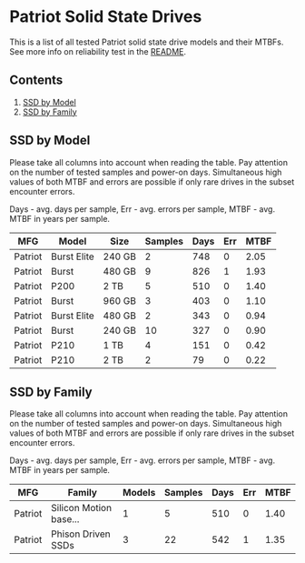 Patriot Solid State Drives
==========================

This is a list of all tested Patriot solid state drive models and their MTBFs. See
more info on reliability test in the [README](https://github.com/linuxhw/EnterpriseDrive).

Contents
--------

1. [ SSD by Model  ](#ssd-by-model)
2. [ SSD by Family ](#ssd-by-family)

SSD by Model
------------

Please take all columns into account when reading the table. Pay attention on the
number of tested samples and power-on days. Simultaneous high values of both MTBF
and errors are possible if only rare drives in the subset encounter errors.

Days - avg. days per sample,
Err  - avg. errors per sample,
MTBF - avg. MTBF in years per sample.

| MFG       | Model              | Size   | Samples | Days  | Err   | MTBF |
|-----------|--------------------|--------|---------|-------|-------|------|
| Patriot   | Burst Elite        | 240 GB | 2       | 748   | 0     | 2.05   |
| Patriot   | Burst              | 480 GB | 9       | 826   | 1     | 1.93   |
| Patriot   | P200               | 2 TB   | 5       | 510   | 0     | 1.40   |
| Patriot   | Burst              | 960 GB | 3       | 403   | 0     | 1.10   |
| Patriot   | Burst Elite        | 480 GB | 2       | 343   | 0     | 0.94   |
| Patriot   | Burst              | 240 GB | 10      | 327   | 0     | 0.90   |
| Patriot   | P210               | 1 TB   | 4       | 151   | 0     | 0.42   |
| Patriot   | P210               | 2 TB   | 2       | 79    | 0     | 0.22   |

SSD by Family
-------------

Please take all columns into account when reading the table. Pay attention on the
number of tested samples and power-on days. Simultaneous high values of both MTBF
and errors are possible if only rare drives in the subset encounter errors.

Days - avg. days per sample,
Err  - avg. errors per sample,
MTBF - avg. MTBF in years per sample.

| MFG       | Family                 | Models | Samples | Days  | Err   | MTBF |
|-----------|------------------------|--------|---------|-------|-------|------|
| Patriot   | Silicon Motion base... | 1      | 5       | 510   | 0     | 1.40   |
| Patriot   | Phison Driven SSDs     | 3      | 22      | 542   | 1     | 1.35   |

